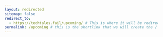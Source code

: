 ```yaml
---
layout: redirected
sitemap: false
redirect_to:
  - https://techtales.fail/upcoming/ # This is where it will be redirected  - must be a complete url and a space after the -
permalink: /upcoming # this is the shortlink that we will create the / is required - MUST MATCH the name of the file and a space after the :
---
```

